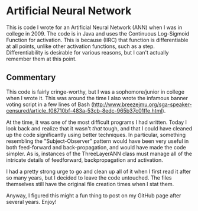Artificial Neural Network
=========================

This is code I wrote for an Artificial Neural Network (ANN) when I was in college in 2009. The code is in Java and uses the Continuous Log-Sigmoid Function for activation. This is because (IIRC) that function is differentiable at all points, unlike other activation functions, such as a step. Differentiability is desirable for various reasons, but I can't actually remember them at this point.

Commentary
----------

This code is fairly cringe-worthy, but I was a sophomore/junior in college when I wrote it. This was around the time I also wrote the infamous banner voting script in a few lines of Bash (http://www.breezejmu.org/sga-speaker-censured/article_f08710bf-483a-53cb-8edc-965b37c01ffe.html).

At the time, it was one of the most difficult programs I had written. Today I look back and realize that it wasn't _that_ tough, and that I could have cleaned up the code significantly using better techniques. In particular, something resembling the "Subject-Observer" pattern would have been very useful in both feed-forward and back-propagation, and would have made the code simpler. As is, instances of the ThreeLayerANN class must manage all of the intricate details of feedforward, backpropagation and activation.

I had a pretty strong urge to go and clean up all of it when I first read it after so many years, but I decided to leave the code untouched. The files themselves still have the original file creation times when I stat them.

Anyway, I figured this might a fun thing to post on my GitHub page after several years. Enjoy!
